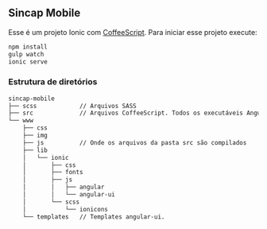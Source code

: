 ## Sincap Mobile

Esse é um projeto Ionic com [CoffeeScript](http://coffeescript.org/). Para iniciar esse projeto execute:

```bash
npm install
gulp watch
ionic serve
```


### Estrutura de diretórios

```bash
sincap-mobile
├── scss            // Arquivos SASS
├── src             // Arquivos CoffeeScript. Todos os executáveis AngularJS estão nessa pasta
└── www
    ├── css
    ├── img
    ├── js          // Onde os arquivos da pasta src são compilados
    ├── lib
    │   └── ionic
    │       ├── css
    │       ├── fonts
    │       ├── js
    │       │   ├── angular
    │       │   └── angular-ui
    │       └── scss
    │           └── ionicons
    └── templates   // Templates angular-ui.
```
